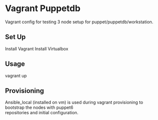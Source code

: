 # Vagrant Puppetdb

Vagrant config for testing 3 node setup for puppet/puppetdb/workstation.

## Set Up

Install Vagrant
Install Virtualbox

## Usage

vagrant up

## Provisioning

Ansible_local (installed on vm) is used during vagrant provisioning to bootstrap the nodes with puppet6  
repositories and initial configuration.
